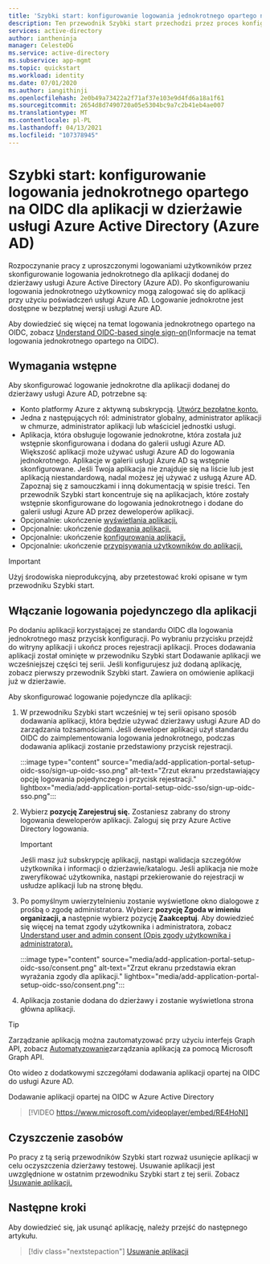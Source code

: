 ```yaml
---
title: 'Szybki start: konfigurowanie logowania jednokrotnego opartego na OIDC dla aplikacji w dzierżawie usługi Azure Active Directory (Azure AD)'
description: Ten przewodnik Szybki start przechodzi przez proces konfigurowania logowania jednokrotnego (SSO) opartego na OIDC dla aplikacji w dzierżawie usługi Azure Active Directory (Azure AD).
services: active-directory
author: iantheninja
manager: CelesteDG
ms.service: active-directory
ms.subservice: app-mgmt
ms.topic: quickstart
ms.workload: identity
ms.date: 07/01/2020
ms.author: iangithinji
ms.openlocfilehash: 2e0b49a73422a2f71af37e103e9d4fd6a18a1f61
ms.sourcegitcommit: 2654d8d7490720a05e5304bc9a7c2b41eb4ae007
ms.translationtype: MT
ms.contentlocale: pl-PL
ms.lasthandoff: 04/13/2021
ms.locfileid: "107378945"
---
```

# <a name="quickstart-set-up-oidc-based-single-sign-on-sso-for-an-application-in-your-azure-active-directory-azure-ad-tenant"></a>Szybki start: konfigurowanie logowania jednokrotnego opartego na OIDC dla aplikacji w dzierżawie usługi Azure Active Directory (Azure AD)

Rozpoczynanie pracy z uproszczonymi logowaniami użytkowników przez skonfigurowanie logowania jednokrotnego dla aplikacji dodanej do dzierżawy usługi Azure Active Directory (Azure AD). Po skonfigurowaniu logowania jednokrotnego użytkownicy mogą zalogować się do aplikacji przy użyciu poświadczeń usługi Azure AD. Logowanie jednokrotne jest dostępne w bezpłatnej wersji usługi Azure AD.

Aby dowiedzieć się więcej na temat logowania jednokrotnego opartego na OIDC, zobacz [Understand OIDC-based single sign-on](configure-oidc-single-sign-on.md)(Informacje na temat logowania jednokrotnego opartego na OIDC).

## <a name="prerequisites"></a>Wymagania wstępne

Aby skonfigurować logowanie jednokrotne dla aplikacji dodanej do dzierżawy usługi Azure AD, potrzebne są:

- Konto platformy Azure z aktywną subskrypcją. [Utwórz bezpłatne konto.](https://azure.microsoft.com/free/?WT.mc_id=A261C142F)
- Jedna z następujących ról: administrator globalny, administrator aplikacji w chmurze, administrator aplikacji lub właściciel jednostki usługi.
- Aplikacja, która obsługuje logowanie jednokrotne, która została już wstępnie skonfigurowana i dodana do galerii usługi Azure AD. Większość aplikacji może używać usługi Azure AD do logowania jednokrotnego. Aplikacje w galerii usługi Azure AD są wstępnie skonfigurowane. Jeśli Twoja aplikacja nie znajduje się na liście lub jest aplikacją niestandardową, nadal możesz jej używać z usługą Azure AD. Zapoznaj się z samouczkami i inną dokumentacją w spisie treści. Ten przewodnik Szybki start koncentruje się na aplikacjach, które zostały wstępnie skonfigurowane do logowania jednokrotnego i dodane do galerii usługi Azure AD przez deweloperów aplikacji.
- Opcjonalnie: ukończenie [wyświetlania aplikacji.](view-applications-portal.md)
- Opcjonalnie: ukończenie [dodawania aplikacji.](add-application-portal.md)
- Opcjonalnie: ukończenie [konfigurowania aplikacji.](add-application-portal-configure.md)
- Opcjonalnie: ukończenie [przypisywania użytkowników do aplikacji.](add-application-portal-assign-users.md)

>[!IMPORTANT]
>Użyj środowiska nieprodukcyjną, aby przetestować kroki opisane w tym przewodniku Szybki start.

## <a name="enable-single-sign-on-for-an-app"></a>Włączanie logowania pojedynczego dla aplikacji

Po dodaniu aplikacji korzystającej ze standardu OIDC dla logowania jednokrotnego masz przycisk konfiguracji. Po wybraniu przycisku przejdź do witryny aplikacji i ukończ proces rejestracji aplikacji. Proces dodawania aplikacji został ominięte w przewodniku Szybki start Dodawanie aplikacji we wcześniejszej części tej serii. Jeśli konfigurujesz już dodaną aplikację, zobacz pierwszy przewodnik Szybki start. Zawiera on omówienie aplikacji już w dzierżawie. 

Aby skonfigurować logowanie pojedyncze dla aplikacji:

1. W przewodniku Szybki start wcześniej w tej serii opisano sposób dodawania aplikacji, która będzie używać dzierżawy usługi Azure AD do zarządzania tożsamościami. Jeśli deweloper aplikacji użył standardu OIDC do zaimplementowania logowania jednokrotnego, podczas dodawania aplikacji zostanie przedstawiony przycisk rejestracji. 

    :::image type="content" source="media/add-application-portal-setup-oidc-sso/sign-up-oidc-sso.png" alt-text="Zrzut ekranu przedstawiający opcję logowania pojedynczego i przycisk rejestracji." lightbox="media/add-application-portal-setup-oidc-sso/sign-up-oidc-sso.png":::


2. Wybierz **pozycję Zarejestruj się.** Zostaniesz zabrany do strony logowania deweloperów aplikacji. Zaloguj się przy Azure Active Directory logowania. 

   > [!IMPORTANT]
    > Jeśli masz już subskrypcję aplikacji, nastąpi walidacja szczegółów użytkownika i informacji o dzierżawie/katalogu. Jeśli aplikacja nie może zweryfikować użytkownika, nastąpi przekierowanie do rejestracji w usłudze aplikacji lub na stronę błędu.

3. Po pomyślnym uwierzytelnieniu zostanie wyświetlone okno dialogowe z prośbą o zgodę administratora. Wybierz **pozycję Zgoda w imieniu organizacji, a** następnie wybierz pozycję **Zaakceptuj**. Aby dowiedzieć się więcej na temat zgody użytkownika i administratora, zobacz [Understand user and admin consent (Opis zgody użytkownika i administratora).](../develop/howto-convert-app-to-be-multi-tenant.md#understand-user-and-admin-consent)

    :::image type="content" source="media/add-application-portal-setup-oidc-sso/consent.png" alt-text="Zrzut ekranu przedstawia ekran wyrażania zgody dla aplikacji." lightbox="media/add-application-portal-setup-oidc-sso/consent.png":::

4. Aplikacja zostanie dodana do dzierżawy i zostanie wyświetlona strona główna aplikacji.


> [!TIP]
> Zarządzanie aplikacją można zautomatyzować przy użyciu interfejs Graph API, zobacz [Automatyzowanie](/graph/application-saml-sso-configure-api)zarządzania aplikacją za pomocą Microsoft Graph API.

Oto wideo z dodatkowymi szczegółami dodawania aplikacji opartej na OIDC do usługi Azure AD.

Dodawanie aplikacji opartej na OIDC w Azure Active Directory

> [!VIDEO https://www.microsoft.com/videoplayer/embed/RE4HoNI]

## <a name="clean-up-resources"></a>Czyszczenie zasobów

Po pracy z tą serią przewodników Szybki start rozważ usunięcie aplikacji w celu oczyszczenia dzierżawy testowej. Usuwanie aplikacji jest uwzględnione w ostatnim przewodniku Szybki start z tej serii. Zobacz [Usuwanie aplikacji.](delete-application-portal.md)

## <a name="next-steps"></a>Następne kroki

Aby dowiedzieć się, jak usunąć aplikację, należy przejść do następnego artykułu.
> [!div class="nextstepaction"]
> [Usuwanie aplikacji](delete-application-portal.md)
